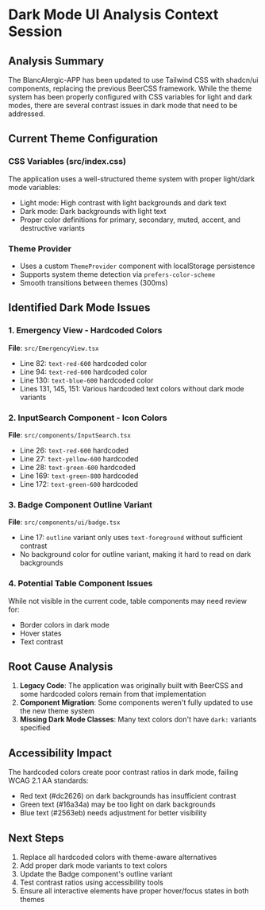 # Dark Mode UI Analysis Context Session

## Analysis Summary
The BlancAlergic-APP has been updated to use Tailwind CSS with shadcn/ui components, replacing the previous BeerCSS framework. While the theme system has been properly configured with CSS variables for light and dark modes, there are several contrast issues in dark mode that need to be addressed.

## Current Theme Configuration

### CSS Variables (src/index.css)
The application uses a well-structured theme system with proper light/dark mode variables:
- Light mode: High contrast with light backgrounds and dark text
- Dark mode: Dark backgrounds with light text
- Proper color definitions for primary, secondary, muted, accent, and destructive variants

### Theme Provider
- Uses a custom `ThemeProvider` component with localStorage persistence
- Supports system theme detection via `prefers-color-scheme`
- Smooth transitions between themes (300ms)

## Identified Dark Mode Issues

### 1. Emergency View - Hardcoded Colors
**File**: `src/EmergencyView.tsx`
- Line 82: `text-red-600` hardcoded color
- Line 94: `text-red-600` hardcoded color
- Line 130: `text-blue-600` hardcoded color
- Lines 131, 145, 151: Various hardcoded text colors without dark mode variants

### 2. InputSearch Component - Icon Colors
**File**: `src/components/InputSearch.tsx`
- Line 26: `text-red-600` hardcoded
- Line 27: `text-yellow-600` hardcoded
- Line 28: `text-green-600` hardcoded
- Line 169: `text-green-800` hardcoded
- Line 172: `text-green-600` hardcoded

### 3. Badge Component Outline Variant
**File**: `src/components/ui/badge.tsx`
- Line 17: `outline` variant only uses `text-foreground` without sufficient contrast
- No background color for outline variant, making it hard to read on dark backgrounds

### 4. Potential Table Component Issues
While not visible in the current code, table components may need review for:
- Border colors in dark mode
- Hover states
- Text contrast

## Root Cause Analysis

1. **Legacy Code**: The application was originally built with BeerCSS and some hardcoded colors remain from that implementation
2. **Component Migration**: Some components weren't fully updated to use the new theme system
3. **Missing Dark Mode Classes**: Many text colors don't have `dark:` variants specified

## Accessibility Impact

The hardcoded colors create poor contrast ratios in dark mode, failing WCAG 2.1 AA standards:
- Red text (#dc2626) on dark backgrounds has insufficient contrast
- Green text (#16a34a) may be too light on dark backgrounds
- Blue text (#2563eb) needs adjustment for better visibility

## Next Steps

1. Replace all hardcoded colors with theme-aware alternatives
2. Add proper dark mode variants to text colors
3. Update the Badge component's outline variant
4. Test contrast ratios using accessibility tools
5. Ensure all interactive elements have proper hover/focus states in both themes